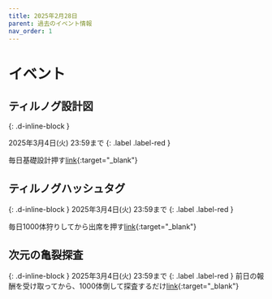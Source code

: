 ```yaml
---
title: 2025️年2月28日
parent: 過去のイベント情報
nav_order: 1
---
```


# イベント

## ティルノグ設計図
{: .d-inline-block }

2025年3月4日(火) 23:59まで
{: .label .label-red }



毎日基礎設計押す[link](https://maplestory.nexon.co.jp/notice/view/?alias=18e14378d5e84175b545adbb70791743&id=event){:target="_blank"}

## ティルノグハッシュタグ
{: .d-inline-block }
2025年3月4日(火) 23:59まで
{: .label .label-red }

毎日1000体狩りしてから出席を押す[link](https://maplestory.nexon.co.jp/notice/view/?alias=56085b4abb9c4f75b223d9ac3efaa4fd){:target="_blank"}

## 次元の亀裂探査
{: .d-inline-block }
2025年3月4日(火) 23:59まで
{: .label .label-red }
前日の報酬を受け取ってから、1000体倒して探査するだけ[link](https://maplestory.nexon.co.jp/notice/view/?alias=16877fc66bb944b9ba3de6459ac4e1ed&id=event){:target="_blank"}
